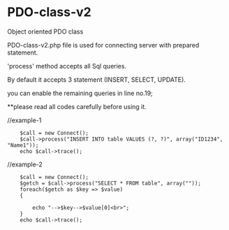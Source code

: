 PDO-class-v2
============

Object oriented PDO class


PDO-class-v2.php file is used for connecting server with prepared statement.

'process' method accepts all Sql queries.

By default it accepts 3 statement (INSERT, SELECT, UPDATE).

you can enable the remaining queries in line no.19;

**please read all codes carefully before using it.


//example-1

        $call = new Connect();
        $call->process("INSERT INTO table VALUES (?, ?)", array("ID1234", "Name1"));
        echo $call->trace();
 
 
//example-2

        $call = new Connect();
        $getch = $call->process("SELECT * FROM table", array(""));
        foreach($getch as $key => $value)
        {
        
            echo "-->$key-->$value[0]<br>";
        }
        echo $call->trace();
